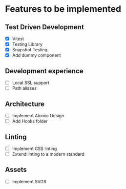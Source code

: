 # Features to be implemented

## Test Driven Development
- [x] Vitest
- [x] Testing Library
- [x] Snapshot Testing
- [x] Add dummy component

## Development experience
- [ ] Local SSL support
- [ ] Path aliases

## Architecture
- [ ] Implement Atomic Design
- [ ] Add Hooks folder

## Linting
- [ ] Implement CSS linting
- [ ] Extend linting to a modern standard

## Assets
- [ ] Implement SVGR


